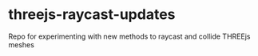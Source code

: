 # threejs-raycast-updates
Repo for experimenting with new methods to raycast and collide THREEjs meshes

